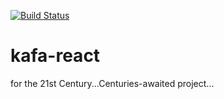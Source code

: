 [![Build Status](https://travis-ci.org/cemkiy/kafa-react.svg?branch=development)](https://travis-ci.org/cemkiy/kafa-react)

# kafa-react
 for the 21st Century...Centuries-awaited project...
